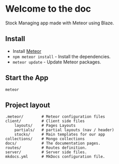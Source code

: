 # Welcome to the doc

Stock Managing app made with Meteor using Blaze. 

## Install

*  Install [Meteor](https://www.meteor.com/install)
* `npm meteor install` - Install the dependencies.
* `meteor update` - Update Meteor packages.

## Start the App

```
meteor
```


## Project layout

    .meteor/        # Meteor configuration files
    client/         # Client side files
        layouts/    # Pages Layouts
        partials/   # partial layouts (nav / header)
        stocks/     # Main templates for our app
    collections/    # Mongo collections
    docs/           # The documentation pages.
    routes/         # Routes definition.
    server/         # Server side files.
    mkdocs.yml      # MkDocs configuration file.